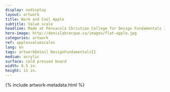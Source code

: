 ```yaml
---
display: nodisplay
layout: artwork
title: Warm and Cool Apple
subtitle: Value scale
headline: Made at Pensacola Christian College for Design Fundamentals II
hero-image: http://denislabrecque.ca/images/flat-apple.jpg
categories: artwork
ref: applesvaluescales
lang: en
tags: artworkDetail DesignFundamentalsII
medium: acrylic
surface: cold pressed board
width: 8.5 in.
height: 11 in.
---
```

{% include artwork-metadata.html %}
